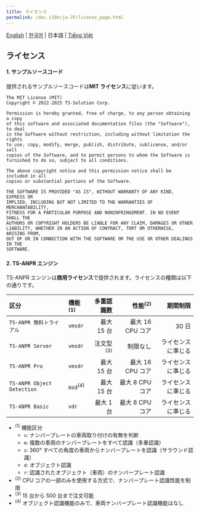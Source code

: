 ```yaml
---
title: ライセンス
permalink: /doc.i18n/ja-JP/license_page.html
---
```


[English](../../LICENSE.md) | [한국어](../ko-KR/LICENSE.md) | 日本語 | [Tiếng Việt](../vi-VN/LICENSE.md)

## ライセンス

#### 1. サンプルソースコード

提供されるサンプルソースコードは**MIT ライセンス**に従います。

```
The MIT License (MIT)
Copyright © 2022-2025 TS-Solution Corp.

Permission is hereby granted, free of charge, to any person obtaining a copy
of this software and associated documentation files (the "Software"), to deal
in the Software without restriction, including without limitation the rights
to use, copy, modify, merge, publish, distribute, sublicense, and/or sell
copies of the Software, and to permit persons to whom the Software is
furnished to do so, subject to all conditions.

The above copyright notice and this permission notice shall be included in all
copies or substantial portions of the Software.

THE SOFTWARE IS PROVIDED "AS IS", WITHOUT WARRANTY OF ANY KIND, EXPRESS OR
IMPLIED, INCLUDING BUT NOT LIMITED TO THE WARRANTIES OF MERCHANTABILITY,
FITNESS FOR A PARTICULAR PURPOSE AND NONINFRINGEMENT. IN NO EVENT SHALL THE
AUTHORS OR COPYRIGHT HOLDERS BE LIABLE FOR ANY CLAIM, DAMAGES OR OTHER
LIABILITY, WHETHER IN AN ACTION OF CONTRACT, TORT OR OTHERWISE, ARISING FROM,
OUT OF OR IN CONNECTION WITH THE SOFTWARE OR THE USE OR OTHER DEALINGS IN THE
SOFTWARE.
```

#### 2. TS-ANPR エンジン

TS-ANPR エンジンは**商用ライセンス**で提供されます。ライセンスの種類は以下の通りです。

| 区分                       | 機能<sup>(1)</sup>  |           多重認識数 | 性能<sup>(2)</sup> |           期間制限 |
| :------------------------- | :------------------ | -------------------: | -----------------: | -----------------: |
| `TS-ANPR 無料トライアル`   | `vmsdr`             |           最大 15 台 |   最大 16 CPU コア |              30 日 |
| `TS-ANPR Server`           | `vmsdr`             | 注文型<sup>(3)</sup> |           制限なし | ライセンスに準じる |
| `TS-ANPR Pro`              | `vmsdr`             |           最大 15 台 |   最大 16 CPU コア | ライセンスに準じる |
| `TS-ANPR Object Detection` | `msd`<sup>(4)</sup> |           最大 15 台 |    最大 8 CPU コア | ライセンスに準じる |
| `TS-ANPR Basic`            | `vdr`               |            最大 1 台 |    最大 8 CPU コア | ライセンスに準じる |

- <sup>(1)</sup> 機能区分
  - `v`: ナンバープレートの車両取り付けの有無を判断
  - `m`: 複数の車両のナンバープレートをすべて認識（多重認識）
  - `s`: 360° すべての角度の車両からナンバープレートを認識（サラウンド認識）
  - `d`: オブジェクト認識
  - `r`: 認識されたオブジェクト（車両）のナンバープレート認識
- <sup>(2)</sup> CPU コアの一部のみを使用する方式で、ナンバープレート認識性能を制限
- <sup>(3)</sup> 15 台から 500 台まで注文可能
- <sup>(4)</sup> オブジェクト認識機能のみで、車両ナンバープレート認識機能はなし
